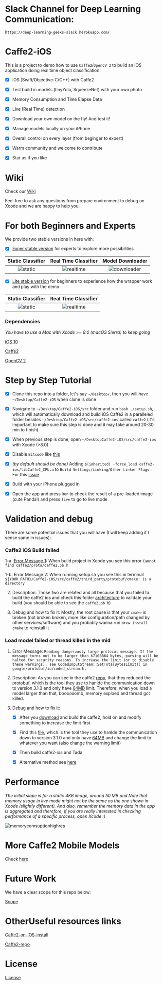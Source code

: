 
# Slack Channel for Deep Learning Communication:

```
https://deep-learning-geeks-slack.herokuapp.com/
```


# Caffe2-iOS

This is a project to demo how to use `Caffe2`/`OpenCV 2` to build an iOS application doing real time object classification.

- [X] iOS (Swift/Objective-C/C++) with Caffe2

- [X] Test build in models (tinyYolo, SqueezeNet) with your own photo

- [X] Memory Consumption and Time Elapse Data

- [X] Live (Real Time) detection

- [X] Download your own model on the fly! And test it!

- [X] Manage models locally on your iPhone

- [X] Overall control on every layer (from beginger to expert)

- [X] Warm community and welcome to contribute

- [X] Star us if you like


# Wiki

Check our [Wiki](https://github.com/KleinYuan/Caffe2-iOS/wiki)

Feel free to ask any questions from prepare environment to debug on Xcode and we are happy to help you.


# For both Beginners and Experts

We provide two stable versions in here with:

- [X] [Exper stable version](https://github.com/KleinYuan/Caffe2-iOS/wiki/Versions#experts) for experts to explore more possibilities

**Static Classifier**             |  **Real Time Classifier**     |**Model Downloader**
:-------------------------:|:-------------------------:|:-------------------------:
![static](https://cloud.githubusercontent.com/assets/8921629/26028288/41835f84-37d2-11e7-83da-8a4e39613459.PNG)  | ![realtime](https://cloud.githubusercontent.com/assets/8921629/26028274/155205d2-37d2-11e7-907a-3c5a3db0faf7.PNG) | ![downloader](https://cloud.githubusercontent.com/assets/8921629/26028283/3627edf8-37d2-11e7-9d45-0b7c6575ede1.PNG)



- [X] [Lite stable version](https://github.com/KleinYuan/Caffe2-iOS/wiki/Versions#beginners) for beginners to experience how the wrapper work and play with the demo

**Static Classifier**             |  **Real Time Classifier**
:-------------------------:|:-------------------------:
![static](https://cloud.githubusercontent.com/assets/8921629/25570968/37b26e02-2ddf-11e7-806f-20c8e2b0d844.PNG)  | ![realtime](https://cloud.githubusercontent.com/assets/8921629/25570965/32d0b43e-2ddf-11e7-816a-925a2adbc579.PNG)


### Dependencies

*You have to use a Mac with Xcode >= 8.0 (macOS Sierra) to keep going*

[iOS 10](https://www.apple.com/ca/ios/ios-10/)

[Caffe2](https://caffe2.ai/docs/getting-started.html?platform=ios&configuration=compile) 

[OpenCV 2](http://docs.opencv.org/2.4/doc/tutorials/introduction/ios_install/ios_install.html) 


# Step by Step Tutorial

- [X] Clone this repo into a folder, let's say `~/Desktop/`, then you will have `~/Desktop/Caffe2-iOS` when clone is done

- [X] Navigate to `~/Desktop/Caffe2-iOS/src` folder and run `bash ./setup.sh`, which will automatically download and build iOS Caffe2 in a paralleled folder besides  `~/Desktop/Caffe2-iOS/src/caffe2-ios` called `caffe2` (it's important to make sure this step is done and it may take around 20-30 min to finish)

- [X] When previous step is done, open `~/DesktopCaffe2-iOS/src/caffe2-ios` with Xcode (>8.0)

- [X] Disable `Bitcode` like [this](http://stackoverflow.com/questions/31205133/how-to-enable-bitcode-in-xcode-7)

- [X] *(by default should be done)* Adding `$(inherited) -force_load caffe2-ios/libCaffe2_CPU.a` to `Build Settings/Linking/Other Linker Flags` . For this [issue](https://github.com/caffe2/caffe2/issues/347)

- [X] Build with your iPhone plugged in

- [X] Open the app and press `Run` to check the result of a pre-loaded image (cute Panda!) and press `live` to go to live mode


# Validation and debug

There are some potential issues that you will have (I will keep adding if I sense some in issues):

### Caffe2 iOS Build failed

1-a. [Error Message 1](https://github.com/KleinYuan/Caffe2-iOS/issues/11): When build project in Xcode you see this error `Cannot find caffe2/proto/caffe2.pb.h`

1-b. Error Message 2: When running setup.sh you see this in terminal `${YOUR_PATH}/Caffe2-iOS/src/caffe2/third_party/protobuf/cmake: is a directory`

2. Description: Those two are related and all because that you failed to build the caffe2 ios and check this folder [architecture](https://cloud.githubusercontent.com/assets/8921629/26027802/86d4fb6e-37c9-11e7-9f08-1c771dd236f9.png) to validate your build (you should be able to see the `caffe2.pb.h`)

3. Debug and how to fix it: Mostly, the root cause is that your `cmake` is broken (not broken broken, more like configuration/path changed by other services/software) and you probably wanna run `brew install cmake` to reinstall it


### Load model failed or thread killed in the mid

1. Error Message:  ```Reading dangerously large protocol message. If the message turns out to be larger than 67108864 bytes, parsing will be halted for security reasons. To increase the limit (or to disable these warnings), see CodedInputStream::SetTotalBytesLimit() in google/protobuf/io/coded_stream.h.```

2. Description: As you can see in the caffe2 [repo](https://github.com/caffe2/caffe2/commit/d9e90a968d29116d9a60e61f7f358de7aef84498), that they reduced the [protobuf](https://github.com/google/protobuf/tree/a428e42072765993ff674fda72863c9f1aa2d268), which is the tool they use to hanlde the communication down to version 3.1.0 and only have [64MB](https://github.com/google/protobuf/blob/a428e42072765993ff674fda72863c9f1aa2d268/src/google/protobuf/io/coded_stream.h#L625) limit. Therefore, when you load a model larger than that, boooooomb, memory exploed and thread got killed.

3. Debug and how to fix it: 
	- [X] After you [download](https://github.com/KleinYuan/Caffe2-iOS/blob/master/src/setup.sh#L2) and build the caffe2, hold on and modify something to increase the limit first

	- [X] Find this [file](https://github.com/google/protobuf/tree/a428e42072765993ff674fda72863c9f1aa2d268), which is the tool they use to hanlde the communication down to version 3.1.0 and only have [64MB](https://github.com/google/protobuf/blob/a428e42072765993ff674fda72863c9f1aa2d268/src/google/protobuf/io/coded_stream.h#L625) and change the limit to whatever you want (also change the warning limit)

	- [X] Then build caffe2-ios and Tada

	- [X] Alternative method see [here](https://github.com/caffe2/caffe2/issues/474#issuecomment-298965440)


# Performance 

*The initial slope is for a static 4KB image, around 50 MB and Note that memory usage in live mode might not be the same as the one shown in Xcode (slightly different). And also, remember the memory data in the app is aggregated and therefore, if you are really interested in checking performance of a specific process, open Xcode :)*

![memorycomsuptionhighres](https://cloud.githubusercontent.com/assets/8921629/25568321/066329ec-2db5-11e7-9a65-de6861ed2f25.png)


# More Caffe2 Mobile Models

Check [here](https://github.com/KleinYuan/caffe2-yolo)


# Future Work

We have a clear scope for this repo below:

[Scope](https://github.com/KleinYuan/Caffe2-iOS/wiki#scope)

# OtherUseful resources links

[Caffe2-on-iOS-install](https://caffe2.ai/docs/getting-started.html?platform=ios&configuration=compile)

[Caffe2-repo](https://github.com/caffe2/caffe2)

# License
[License](LICENSE)

